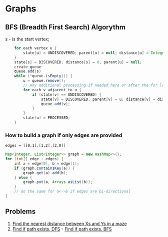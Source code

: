 # Graphs

## BFS (Breadth First Search) Algorythm

s - is the start vertex;

```java
    for each vertex u {
        state[u] = UNDISCOVERED; parent[u] = null; distance[u] = Integer.MAX_VALUE;
    }
    state[s] = DISCOVERED; distance[s] = 0; parent[u] = null;
    create queue
    queue.add(s)
    while (!queue.isEmpty()) {
        u = queue.remove();
        // Any additional processing if needed here or after the for loop
        for each v adjacent to u {
            if (state[v] == UNDISCOVERED) {
                state[v] = DISCOVERED; parent[v] = u; distance[v] = distance[u] + 1;
                queue.add(v);
            }
        }
        state[u] = PROCESSED;
    }
```

### How to build a graph if only edges are provided
`edges = [[0,1],[1,2],[2,0]]`
```java
Map<Integer, List<Integer>> graph = new HashMap<>();
for (int[] edge : edges) {
    int a = edge[0], b = edge[1];
    if (graph.containsKey(a)) {
        graph.get(a).add(b);
    } else {
        graph.put(a, Arrays.asList(b));
    }
    // do the same for a<->b if edges are bi-directional
}
```

## Problems

1. [Find the nearest distance between Xs and Ys in a maze](https://github.com/LenarBad/interview-questions/blob/main/graphs/nearest-distance-between-x-and-y-in-maze.java)
2. [Find if path exists. DFS](https://github.com/LenarBad/interview-questions/blob/main/graphs/find-if-path-exists-dfs.java) - [Find if path exists. BFS](https://github.com/LenarBad/interview-questions/blob/main/graphs/find-if-path-exists-bfs.java)
